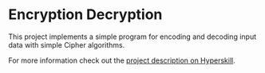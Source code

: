 # Encryption Decryption
This project implements a simple program for encoding and decoding input data with simple Cipher algorithms.

For more information check out the [project description on Hyperskill](https://hyperskill.org/projects/46?track=1).

<a href="https://stepik.org/media/attachments/lesson/209884/demonstration.mp4"><img src="https://i.imgur.com/OfuD9u1.png" title="Uploaded by MyImgur.eden.fm" alt="" /></a>
